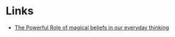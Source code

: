 # Links

- [The Powerful Role of magical beliefs in our everyday thinking](https://thereader.mitpress.mit.edu/the-powerful-role-of-magical-beliefs-in-our-everyday-thinking/?utm_source=pocket-newtab-global-en-GB)
